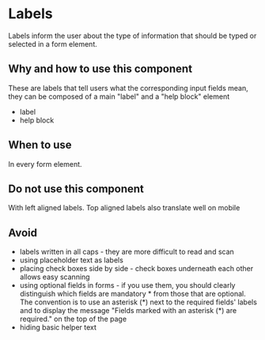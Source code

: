 # Labels

Labels inform the user about the type of information that should be typed or
selected in a form element.

## Why and how to use this component

These are labels that tell users what the corresponding input fields mean, they
can be composed of a main "label" and a "help block" element

- label
- help block

## When to use

In every form element.

## Do not use this component

With left aligned labels. Top aligned labels also translate well on mobile

## Avoid

- labels written in all caps - they are more difficult to read and scan
- using placeholder text as labels
- placing check boxes side by side - check boxes underneath each other allows
  easy scanning
- using optional fields in forms - if you use them, you should clearly
  distinguish which fields are mandatory \* from those that are optional. The
  convention is to use an asterisk (\*) next to the required fields' labels and
  to display the message "Fields marked with an asterisk (\*) are required." on
  the top of the page
- hiding basic helper text
